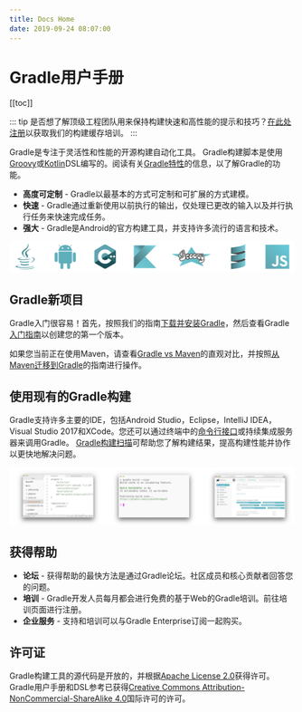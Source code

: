 ```yaml
---
title: Docs Home
date: 2019-09-24 08:07:00
---
```


# Gradle用户手册

[[toc]]

::: tip
是否想了解顶级工程团队用来保持构建快速和高性能的提示和技巧？[在此处注册](https://gradle.com/training/build-cache-deep-dive/?bid=docs-userguide&_ga=2.99946014.1480847771.1569235223-1279986108.1569235223)以获取我们的构建缓存培训。
:::

Gradle是专注于灵活性和性能的开源构建自动化工具。 Gradle构建脚本是使用[Groovy](https://groovy-lang.org)或[Kotlin](https://kotlinlang.org)DSL编写的。阅读有关[Gradle特性](https://gradle.org/features/)的信息，以了解Gradle的功能。

- **高度可定制** - Gradle以最基本的方式可定制和可扩展的方式建模。
- **快速** - Gradle通过重新使用以前执行的输出，仅处理已更改的输入以及并行执行任务来快速完成任务。
- **强大** - Gradle是Android的官方构建工具，并支持许多流行的语言和技术。

![Languages](/imgs/gradle-001.png)

## Gradle新项目

Gradle入门很容易！首先，按照我们的指南[下载并安装Gradle](https://docs.gradle.org/current/userguide/installation.html#installing_gradle)，然后查看Gradle[入门指南](https://gradle.org/guides/#getting-started)以创建您的第一个版本。

如果您当前正在使用Maven，请查看[Gradle vs Maven](https://gradle.org/maven-vs-gradle/)的直观对比，并按照[从Maven迁移到Gradle](https://docs.gradle.org/current/userguide/migrating_from_maven.html)的指南进行操作。

## 使用现有的Gradle构建

Gradle支持许多主要的IDE，包括Android Studio，Eclipse，IntelliJ IDEA，Visual Studio 2017和XCode。您还可以通过终端中的[命令行接口](https://docs.gradle.org/current/userguide/command_line_interface.html#command_line_interface)或持续集成服务器来调用Gradle。 [Gradle构建扫描](https://scans.gradle.com/?_ga=2.66070830.1480847771.1569235223-1279986108.1569235223)可帮助您了解构建结果，提高构建性能并协作以更快地解决问题。

![Building](/imgs/gradle-002.png)

## 获得帮助

- **论坛** - 获得帮助的最快方法是通过Gradle论坛。社区成员和核心贡献者回答您的问题。
- **培训** - Gradle开发人员每月都会进行免费的基于Web的Gradle培训。前往培训页面进行注册。
- **企业服务** - 支持和培训可以与Gradle Enterprise订阅一起购买。

## 许可证

Gradle构建工具的源代码是开放的，并根据[Apache License 2.0](https://github.com/gradle/gradle/blob/master/LICENSE)获得许可。 Gradle用户手册和DSL参考已获得[Creative Commons Attribution-NonCommercial-ShareAlike 4.0](https://creativecommons.org/licenses/by-nc-sa/4.0/)国际许可的许可。

